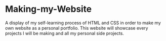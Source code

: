 # Making-my-Website
A display of my self-learning process of HTML and CSS in order to make my own website as a personal portfolio. This website will showcase every projects I will be making and all my personal side projects.
